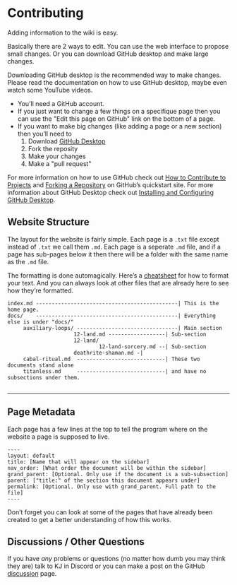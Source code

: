 # Contributing

Adding information to the wiki is easy. 

Basically there are 2 ways to edit. You can use the web interface to propose small changes. Or you can download GitHub desktop and make large changes.

Downloading GitHub desktop is the recommended way to make changes. Please read the documentation on how to use GitHub desktop, maybe even watch some YouTube videos.

* You’ll need a GitHub account. 
* If you just want to change a few things on a specifique page then you can use the "Edit this page on GitHub" link on the bottom of a page.
* If you want to make big changes (like adding a page or a new section) then you’ll need to
     1. Download [GitHub Desktop](https://desktop.github.com/)
     2. Fork the reposity
	 3. Make your changes
	 4. Make a "pull request"

For more information on how to use GitHub check out [How to Contribute to Projects](https://docs.github.com/en/get-started/quickstart/contributing-to-projects) and [Forking a Repository](https://docs.github.com/en/get-started/quickstart/fork-a-repo) on GitHub’s quickstart site.
For more information about GitHub Desktop check out [Installing and Configuring GitHub Desktop](https://docs.github.com/en/desktop/installing-and-configuring-github-desktop).
## Website Structure

The layout for the website is fairly simple. Each page is a `.txt` file except instead of `.txt` we call them `.md`.
Each page is a seperate `.md` file, and if a page has sub-pages below it then there will be a folder with the same name as the `.md` file.

The formatting is done automagically. Here’s a [cheatsheet](https://www.markdownguide.org/cheat-sheet/) for how to format your text.
And you can always look at other files that are already here to see how they’re formatted.

```
index.md ---------------------------------------------| This is the home page.
docs/    ---------------------------------------------| Everything else is under "docs/"
     auxiliary-loops/ --------------------------------| Main section
	                 12-land.md ------------------| Sub-section
	                 12-land/
	                         12-land-sorcery.md --| Sub-section
			         deathrite-shaman.md -|
	 cabal-ritual.md  ----------------------------| These two documents stand alone
	 titanless.md     ----------------------------| and have no subsections under them.
			 
```

---

## Page Metadata

Each page has a few lines at the top to tell the program where on the website a page is supposed to live.

```
----
layout: default
title: [Name that will appear on the sidebar]
nav_order: [What order the document will be within the sidebar]
grand_parent: [Optional. Only use if the document is a sub-subsection]
parent: ["title:" of the section this document appears under]
permalink: [Optional. Only use with grand_parent. Full path to the file]
----
```

Don’t forget you can look at some of the pages that have already been created to get a better understanding of how this works.

## Discussions / Other Questions

If you have *any* problems or questions (no matter how dumb you may think they are) talk to KJ in Discord or you can make a post on the GitHub [discussion](https://github.com/TheGitrogServer/thegitrogserver.github.io/discussions) page.
